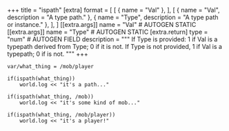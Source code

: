 +++
title = "ispath"
[extra]
format = [
  [
    { name = "Val" },
  ],
  [
    { name = "Val", description = "A type path." },
    { name = "Type", description = "A type path or instance." },
  ],
]
[[extra.args]]
name = "Val" # AUTOGEN STATIC
[[extra.args]]
name = "Type" # AUTOGEN STATIC
[extra.return]
type = "num" # AUTOGEN FIELD
description = """
If Type is provided: 1 if Val is a typepath derived from Type; 0 if it is not.
If Type is not provided, 1 if Val is a typepath; 0 if is not.
"""
+++

```dm
var/what_thing = /mob/player

if(ispath(what_thing))
    world.log << "it's a path..."

if(ispath(what_thing, /mob))
    world.log << "it's some kind of mob..."

if(ispath(what_thing, /mob/player))
    world.log << "it's a player!"
```
